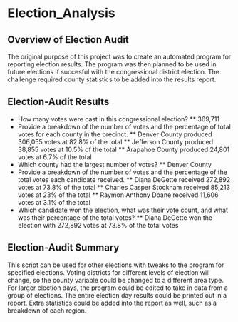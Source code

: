 # Election_Analysis
## Overview of Election Audit
The original purpose of this project was to create an automated program for reporting election results. The program was then planned to be used in future elections if succesful with the congressional district election. The challenge required county statistics to be added into the results report.
## Election-Audit Results
* How many votes were cast in this congressional election?
** 369,711
* Provide a breakdown of the number of votes and the percentage of total votes for each county in the precinct.
** Denver County produced 306,055 votes at 82.8% of the total
** Jefferson County produced 38,855 votes at 10.5% of the total
** Arapahoe County produced 24,801 votes at 6.7% of the total
* Which county had the largest number of votes?
** Denver County
* Provide a breakdown of the number of votes and the percentage of the total votes each candidate received.
** Diana DeGette received 272,892 votes at 73.8% of the total
** Charles Casper Stockham received 85,213 votes at 23% of the total
** Raymon Anthony Doane received 11,606 votes at 3.1% of the total
* Which candidate won the election, what was their vote count, and what was their percentage of the total votes?
** Diana DeGette won the election with 272,892 votes at 73.8% of the total votes
## Election-Audit Summary
This script can be used for other elections with tweaks to the program for specified elections. Voting districts for different levels of election will change, so the county variable could be changed to a different area type. For larger election days, the program could be edited to take in data from a group of elections. The entire election day results could be printed out in a report. Extra statistics could be added into the report as well, such as a breakdown of each region.
